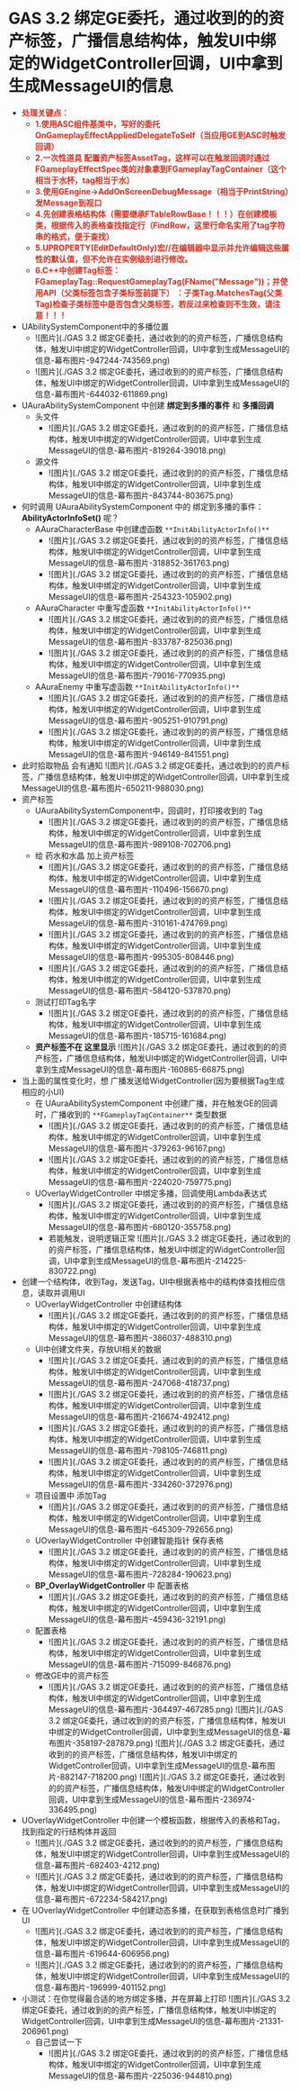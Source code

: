 # GAS 3.2 绑定GE委托，通过收到的的资产标签，广播信息结构体，触发UI中绑定的WidgetController回调，UI中拿到生成MessageUI的信息
- <font color=#DC2D1E>**处理关键点：**</font>
    - <font color=#DC2D1E>**1.使用ASC组件基类中，写好的委托 OnGameplayEffectAppliedDelegateToSelf（当应用GE到ASC时触发回调）**</font>
    - <font color=#DC2D1E>**2.一次性道具 配置资产标签AssetTag，这样可以在触发回调时通过FGameplayEffectSpec类的对象拿到FGameplayTagContainer（这个相当于水杯，tag相当于水）**</font>
    - <font color=#DC2D1E>**3.使用GEngine->AddOnScreenDebugMessage（相当于PrintString）发Message到视口**</font>
    - <font color=#DC2D1E>**4.先创建表格结构体（需要继承FTableRowBase！！！）在创建模板类，根据传入的表格查找指定行（FindRow，这里行命名实用了tag字符串的格式，便于查找）**</font>
    - <font color=#DC2D1E>**5.UPROPERTY(EditDefaultOnly)宏//在编辑器中显示并允许编辑这些属性的默认值，但不允许在实例级别进行修改。**</font>
    - <font color=#DC2D1E>**6.C++中创建Tag标签：FGameplayTag::RequestGameplayTag(FName("Message"))；并使用API（父类标签包含子类标签前提下） ：子类Tag.MatchesTag(父类Tag)检查子类标签中是否包含父类标签，若反过来检查则不生效，请注意！！！**</font>
- UAbilitySystemComponent中的多播位置
    -  ![图片](./GAS 3.2 绑定GE委托，通过收到的的资产标签，广播信息结构体，触发UI中绑定的WidgetController回调，UI中拿到生成MessageUI的信息-幕布图片-947244-743569.png)
    -  ![图片](./GAS 3.2 绑定GE委托，通过收到的的资产标签，广播信息结构体，触发UI中绑定的WidgetController回调，UI中拿到生成MessageUI的信息-幕布图片-644032-611869.png)
- UAuraAbilitySystemComponent 中创建 **绑定到多播的事件** 和 **多播回调**
    - 头文件
        -  ![图片](./GAS 3.2 绑定GE委托，通过收到的的资产标签，广播信息结构体，触发UI中绑定的WidgetController回调，UI中拿到生成MessageUI的信息-幕布图片-819264-39018.png)
    - 源文件
        -  ![图片](./GAS 3.2 绑定GE委托，通过收到的的资产标签，广播信息结构体，触发UI中绑定的WidgetController回调，UI中拿到生成MessageUI的信息-幕布图片-843744-803675.png)
- 何时调用 UAuraAbilitySystemComponent 中的 绑定到多播的事件： **AbilityActorInfoSet()** 呢？
    - AAuraCharacterBase 中创建虚函数 `**InitAbilityActorInfo()**`
        -  ![图片](./GAS 3.2 绑定GE委托，通过收到的的资产标签，广播信息结构体，触发UI中绑定的WidgetController回调，UI中拿到生成MessageUI的信息-幕布图片-318852-361763.png)
        -  ![图片](./GAS 3.2 绑定GE委托，通过收到的的资产标签，广播信息结构体，触发UI中绑定的WidgetController回调，UI中拿到生成MessageUI的信息-幕布图片-254323-105902.png)
    - AAuraCharacter 中重写虚函数 `**InitAbilityActorInfo()**`
        -  ![图片](./GAS 3.2 绑定GE委托，通过收到的的资产标签，广播信息结构体，触发UI中绑定的WidgetController回调，UI中拿到生成MessageUI的信息-幕布图片-833787-825036.png)
        -  ![图片](./GAS 3.2 绑定GE委托，通过收到的的资产标签，广播信息结构体，触发UI中绑定的WidgetController回调，UI中拿到生成MessageUI的信息-幕布图片-79016-770935.png)
    - AAuraEnemy 中重写虚函数 `**InitAbilityActorInfo()**`
        -  ![图片](./GAS 3.2 绑定GE委托，通过收到的的资产标签，广播信息结构体，触发UI中绑定的WidgetController回调，UI中拿到生成MessageUI的信息-幕布图片-905251-910791.png)
        -  ![图片](./GAS 3.2 绑定GE委托，通过收到的的资产标签，广播信息结构体，触发UI中绑定的WidgetController回调，UI中拿到生成MessageUI的信息-幕布图片-946149-841551.png)
- 此时拾取物品 会有通知 ![图片](./GAS 3.2 绑定GE委托，通过收到的的资产标签，广播信息结构体，触发UI中绑定的WidgetController回调，UI中拿到生成MessageUI的信息-幕布图片-650211-988030.png)
- 资产标签
    - UAuraAbilitySystemComponent中，回调时，打印接收到的 Tag
        -  ![图片](./GAS 3.2 绑定GE委托，通过收到的的资产标签，广播信息结构体，触发UI中绑定的WidgetController回调，UI中拿到生成MessageUI的信息-幕布图片-989108-702706.png)
    - 给 药水和水晶 加上资产标签
        -  ![图片](./GAS 3.2 绑定GE委托，通过收到的的资产标签，广播信息结构体，触发UI中绑定的WidgetController回调，UI中拿到生成MessageUI的信息-幕布图片-110496-156670.png)
        -  ![图片](./GAS 3.2 绑定GE委托，通过收到的的资产标签，广播信息结构体，触发UI中绑定的WidgetController回调，UI中拿到生成MessageUI的信息-幕布图片-310161-474769.png)
        -  ![图片](./GAS 3.2 绑定GE委托，通过收到的的资产标签，广播信息结构体，触发UI中绑定的WidgetController回调，UI中拿到生成MessageUI的信息-幕布图片-995305-808446.png)
        -  ![图片](./GAS 3.2 绑定GE委托，通过收到的的资产标签，广播信息结构体，触发UI中绑定的WidgetController回调，UI中拿到生成MessageUI的信息-幕布图片-584120-537870.png)
    - 测试打印Tag名字
        -  ![图片](./GAS 3.2 绑定GE委托，通过收到的的资产标签，广播信息结构体，触发UI中绑定的WidgetController回调，UI中拿到生成MessageUI的信息-幕布图片-185715-161684.png)
    - **资产标签不在 这里显示** ![图片](./GAS 3.2 绑定GE委托，通过收到的的资产标签，广播信息结构体，触发UI中绑定的WidgetController回调，UI中拿到生成MessageUI的信息-幕布图片-160865-66875.png)
- 当上面的属性变化时，想 广播发送给WidgetController(因为要根据Tag生成相应的小UI)
    - 在 UAuraAbilitySystemComponent 中创建广播，并在触发GE的回调时，广播收到的 `**FGameplayTagContainer**` 类型数据
        -  ![图片](./GAS 3.2 绑定GE委托，通过收到的的资产标签，广播信息结构体，触发UI中绑定的WidgetController回调，UI中拿到生成MessageUI的信息-幕布图片-379263-96167.png)
        -  ![图片](./GAS 3.2 绑定GE委托，通过收到的的资产标签，广播信息结构体，触发UI中绑定的WidgetController回调，UI中拿到生成MessageUI的信息-幕布图片-224020-759775.png)
    - UOverlayWidgetController 中绑定多播，回调使用Lambda表达式
        -  ![图片](./GAS 3.2 绑定GE委托，通过收到的的资产标签，广播信息结构体，触发UI中绑定的WidgetController回调，UI中拿到生成MessageUI的信息-幕布图片-680120-355758.png)
        - 若能触发，说明逻辑正常 ![图片](./GAS 3.2 绑定GE委托，通过收到的的资产标签，广播信息结构体，触发UI中绑定的WidgetController回调，UI中拿到生成MessageUI的信息-幕布图片-214225-830722.png)
- 创建一个结构体，收到Tag，发送Tag，UI中根据表格中的结构体查找相应信息，读取并调用UI
    - UOverlayWidgetController 中创建结构体
        -  ![图片](./GAS 3.2 绑定GE委托，通过收到的的资产标签，广播信息结构体，触发UI中绑定的WidgetController回调，UI中拿到生成MessageUI的信息-幕布图片-386037-488310.png)
    - UI中创建文件夹，存放UI相关的数据
        -  ![图片](./GAS 3.2 绑定GE委托，通过收到的的资产标签，广播信息结构体，触发UI中绑定的WidgetController回调，UI中拿到生成MessageUI的信息-幕布图片-247068-418737.png)
        -  ![图片](./GAS 3.2 绑定GE委托，通过收到的的资产标签，广播信息结构体，触发UI中绑定的WidgetController回调，UI中拿到生成MessageUI的信息-幕布图片-216674-492412.png)
        -  ![图片](./GAS 3.2 绑定GE委托，通过收到的的资产标签，广播信息结构体，触发UI中绑定的WidgetController回调，UI中拿到生成MessageUI的信息-幕布图片-798105-746811.png)
        -  ![图片](./GAS 3.2 绑定GE委托，通过收到的的资产标签，广播信息结构体，触发UI中绑定的WidgetController回调，UI中拿到生成MessageUI的信息-幕布图片-334260-372976.png)
    - 项目设置中 添加Tag
        -  ![图片](./GAS 3.2 绑定GE委托，通过收到的的资产标签，广播信息结构体，触发UI中绑定的WidgetController回调，UI中拿到生成MessageUI的信息-幕布图片-645309-792656.png)
    - UOverlayWidgetController 中创建智能指针 保存表格
        -  ![图片](./GAS 3.2 绑定GE委托，通过收到的的资产标签，广播信息结构体，触发UI中绑定的WidgetController回调，UI中拿到生成MessageUI的信息-幕布图片-728284-190623.png)
    - **BP_OverlayWidgetController** 中 配置表格
        -  ![图片](./GAS 3.2 绑定GE委托，通过收到的的资产标签，广播信息结构体，触发UI中绑定的WidgetController回调，UI中拿到生成MessageUI的信息-幕布图片-459436-32191.png)
    - 配置表格
        -  ![图片](./GAS 3.2 绑定GE委托，通过收到的的资产标签，广播信息结构体，触发UI中绑定的WidgetController回调，UI中拿到生成MessageUI的信息-幕布图片-715099-846876.png)
    - 修改GE中的资产标签
        -  ![图片](./GAS 3.2 绑定GE委托，通过收到的的资产标签，广播信息结构体，触发UI中绑定的WidgetController回调，UI中拿到生成MessageUI的信息-幕布图片-364497-467285.png) ![图片](./GAS 3.2 绑定GE委托，通过收到的的资产标签，广播信息结构体，触发UI中绑定的WidgetController回调，UI中拿到生成MessageUI的信息-幕布图片-358197-287879.png) ![图片](./GAS 3.2 绑定GE委托，通过收到的的资产标签，广播信息结构体，触发UI中绑定的WidgetController回调，UI中拿到生成MessageUI的信息-幕布图片-882147-718200.png) ![图片](./GAS 3.2 绑定GE委托，通过收到的的资产标签，广播信息结构体，触发UI中绑定的WidgetController回调，UI中拿到生成MessageUI的信息-幕布图片-236974-336495.png)
- UOverlayWidgetController 中创建一个模板函数，根据传入的表格和Tag，找到指定的行结构体并返回
    -  ![图片](./GAS 3.2 绑定GE委托，通过收到的的资产标签，广播信息结构体，触发UI中绑定的WidgetController回调，UI中拿到生成MessageUI的信息-幕布图片-682403-4212.png)
    -  ![图片](./GAS 3.2 绑定GE委托，通过收到的的资产标签，广播信息结构体，触发UI中绑定的WidgetController回调，UI中拿到生成MessageUI的信息-幕布图片-672234-584217.png)
- 在 UOverlayWidgetController 中创建动态多播，在获取到表格信息时广播到UI
    -  ![图片](./GAS 3.2 绑定GE委托，通过收到的的资产标签，广播信息结构体，触发UI中绑定的WidgetController回调，UI中拿到生成MessageUI的信息-幕布图片-619644-606956.png)
    -  ![图片](./GAS 3.2 绑定GE委托，通过收到的的资产标签，广播信息结构体，触发UI中绑定的WidgetController回调，UI中拿到生成MessageUI的信息-幕布图片-196999-401152.png)
- 小测试：在你觉得最合适的地方绑定多播，并在屏幕上打印 ![图片](./GAS 3.2 绑定GE委托，通过收到的的资产标签，广播信息结构体，触发UI中绑定的WidgetController回调，UI中拿到生成MessageUI的信息-幕布图片-21331-206961.png)
    - 自己尝试一下
        -  ![图片](./GAS 3.2 绑定GE委托，通过收到的的资产标签，广播信息结构体，触发UI中绑定的WidgetController回调，UI中拿到生成MessageUI的信息-幕布图片-225036-944810.png)